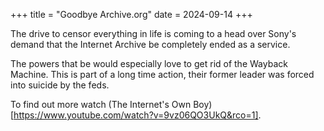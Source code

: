 +++
title = "Goodbye Archive.org"
date = 2024-09-14
+++

The drive to censor everything in life is coming to a head over Sony's demand that
the Internet Archive be completely ended as a service.

The powers that be would especially love to get rid of the Wayback Machine. This is
part of a long time action, their former leader was forced into suicide by the feds.

To find out more watch (The Internet's Own Boy) [https://www.youtube.com/watch?v=9vz06QO3UkQ&rco=1].

